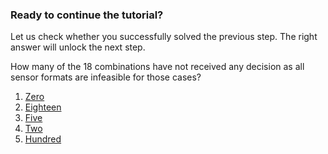 ### Ready to continue the tutorial?

Let us check whether you successfully solved the previous step. The right
answer will unlock the next step.

How many of the 18 combinations have not received any decision as all
sensor formats are infeasible for those cases?

1. [Zero](answer0.md)
1. [Eighteen](answer18.md)
1. [Five](answer5.md)
1. [Two](answer2.md)
1. [Hundred](answer100.md)
